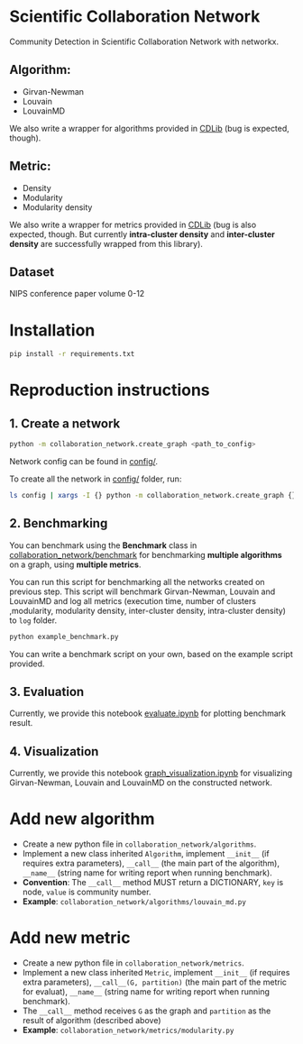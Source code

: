 # Scientific Collaboration Network
Community Detection in Scientific Collaboration Network with networkx.

## Algorithm:
- Girvan-Newman
- Louvain
- LouvainMD

We also write a wrapper for algorithms provided in [CDLib](https://cdlib.readthedocs.io/en/latest/) (bug is expected, though).

## Metric:
- Density
- Modularity
- Modularity density

We also write a wrapper for metrics provided in [CDLib](https://cdlib.readthedocs.io/en/latest/) (bug is also expected, though. But currently **intra-cluster density** and **inter-cluster density** are successfully wrapped from this library).

## Dataset
NIPS conference paper volume 0-12 

# Installation
```sh
pip install -r requirements.txt
```

# Reproduction instructions
## 1. Create a network
```sh
python -m collaboration_network.create_graph <path_to_config>
```
Network config can be found in [config/](config/).

To create all the network in [config/](config/) folder, run:
```sh
ls config | xargs -I {} python -m collaboration_network.create_graph {}
```

## 2. Benchmarking
You can benchmark using the **Benchmark** class in [collaboration_network/benchmark](collaboration_network/benchmark.py) for benchmarking **multiple algorithms** on a graph, using **multiple metrics**.

You can run this script for benchmarking all the networks created on previous step. This script will benchmark Girvan-Newman, Louvain and LouvainMD and log all metrics (execution time, number of clusters ,modularity, modularity density, inter-cluster density, intra-cluster density) to `log` folder.
```sh
python example_benchmark.py
```

You can write a benchmark script on your own, based on the example script provided. 

## 3. Evaluation
Currently, we provide this notebook [evaluate.ipynb](evaluate.py) for plotting benchmark result.

## 4. Visualization
Currently, we provide this notebook [graph_visualization.ipynb](evaluate.py) for visualizing Girvan-Newman, Louvain and LouvainMD on the constructed network.

# Add new algorithm
- Create a new python file in `collaboration_network/algorithms`.
- Implement a new class inherited `Algorithm`, implement `__init__` (if requires extra parameters), `__call__` (the main part of the algorithm), `__name__` (string name for writing report when running benchmark).
- **Convention**: The `__call__` method MUST return a DICTIONARY, `key` is node, `value` is community number. 
- **Example**: `collaboration_network/algorithms/louvain_md.py`

# Add new metric
- Create a new python file in `collaboration_network/metrics`.
- Implement a new class inherited `Metric`, implement `__init__` (if requires extra parameters), `__call__(G, partition)` (the main part of the metric for evaluat), `__name__` (string name for writing report when running benchmark).
- The `__call__` method receives `G` as the graph and `partition` as the result of algorithm (described above)
- **Example**: `collaboration_network/metrics/modularity.py`